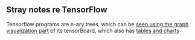 ##
Stray notes re TensorFlow
-----

Tensorflow programs are n-ary trees, which can be 
[seen using the graph visualization part](https://www.tensorflow.org/get_started/graph_viz)
of its tensorBoard, which also has 
[tables and charts](https://www.tensorflow.org/get_started/summaries_and_tensorboard)
